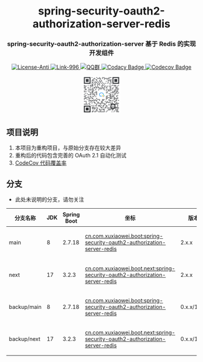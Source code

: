 <div align="center" style="text-align: center;">
    <h1>spring-security-oauth2-authorization-server-redis</h1>
    <h3>spring-security-oauth2-authorization-server 基于 Redis 的实现开发组件</h3>
    <a target="_blank" href="https://github.com/996icu/996.ICU/blob/master/LICENSE">
        <img alt="License-Anti" src="https://img.shields.io/badge/License-Anti 996-blue.svg">
    </a>
    <a target="_blank" href="https://996.icu/#/zh_CN">
        <img alt="Link-996" src="https://img.shields.io/badge/Link-996.icu-red.svg">
    </a>
    <a target="_blank" href="https://qm.qq.com/cgi-bin/qm/qr?k=ZieC6s1WB4njfVbrDHYgoNS8YpT26VtF&jump_from=webapi">
        <img alt="QQ群" src="https://img.shields.io/badge/QQ群-696503132-blue.svg"/>
    </a>
    <a target="_blank" href="https://app.codacy.com/gh/xuxiaowei-com-cn/spring-security-oauth2-authorization-server-redis/dashboard?utm_source=gh&utm_medium=referral&utm_content=&utm_campaign=Badge_grade">
        <img alt="Codacy Badge" src="https://app.codacy.com/project/badge/Grade/701d1c578276435f86a6cc0be97f91cb"/>
    </a>
    <a target="_blank" href="https://codecov.io/gh/xuxiaowei-com-cn/spring-security-oauth2-authorization-server-redis" > 
        <img alt="Codecov Badge" src="https://codecov.io/gh/xuxiaowei-com-cn/spring-security-oauth2-authorization-server-redis/graph/badge.svg?token=LNL2140A4F"/> 
    </a>
</div>

<p></p>

<div align="center" style="text-align: center;">
    <a target="_blank" href="https://work.weixin.qq.com/gm/75cfc47d6a341047e4b6aca7389bdfa8">
        <img alt="企业微信群" src="static/wechat-work.jpg" height="100"/>
    </a>
</div>

<p></p>

## 项目说明

1. 本项目为重构项目，与原始分支存在较大差异
2. 重构后的代码包含完善的 OAuth 2.1 自动化测试
3. [CodeCov 代码覆盖率](https://app.codecov.io/gh/xuxiaowei-com-cn/spring-security-oauth2-authorization-server-redis/)

## 分支

- 此处未说明的分支，请勿关注

| 分支名称        | JDK | Spring Boot | 坐标                                                                                                                                                                                                                     | 版本          | 说明   |
|-------------|-----|-------------|------------------------------------------------------------------------------------------------------------------------------------------------------------------------------------------------------------------------|-------------|------|
| main        | 8   | 2.7.18      | [cn.com.xuxiaowei.boot:spring-security-oauth2-authorization-server-redis](https://s01.oss.sonatype.org/content/repositories/public/cn/com/xuxiaowei/boot/spring-security-oauth2-authorization-server-redis/)           | 2.x.x       | 正在开发 |
| next        | 17  | 3.2.3       | [cn.com.xuxiaowei.boot.next:spring-security-oauth2-authorization-server-redis](https://s01.oss.sonatype.org/content/repositories/public/cn/com/xuxiaowei/boot/next/spring-security-oauth2-authorization-server-redis/) | 2.x.x       | 正在开发 |
| backup/main | 8   | 2.7.18      | [cn.com.xuxiaowei.boot:spring-security-oauth2-authorization-server-redis](https://s01.oss.sonatype.org/content/repositories/public/cn/com/xuxiaowei/boot/spring-security-oauth2-authorization-server-redis/)           | 0.x.x/1.x.x | 停止维护 |
| backup/next | 17  | 3.2.3       | [cn.com.xuxiaowei.boot.next:spring-security-oauth2-authorization-server-redis](https://s01.oss.sonatype.org/content/repositories/public/cn/com/xuxiaowei/boot/next/spring-security-oauth2-authorization-server-redis/) | 0.x.x/1.x.x | 停止维护 |
